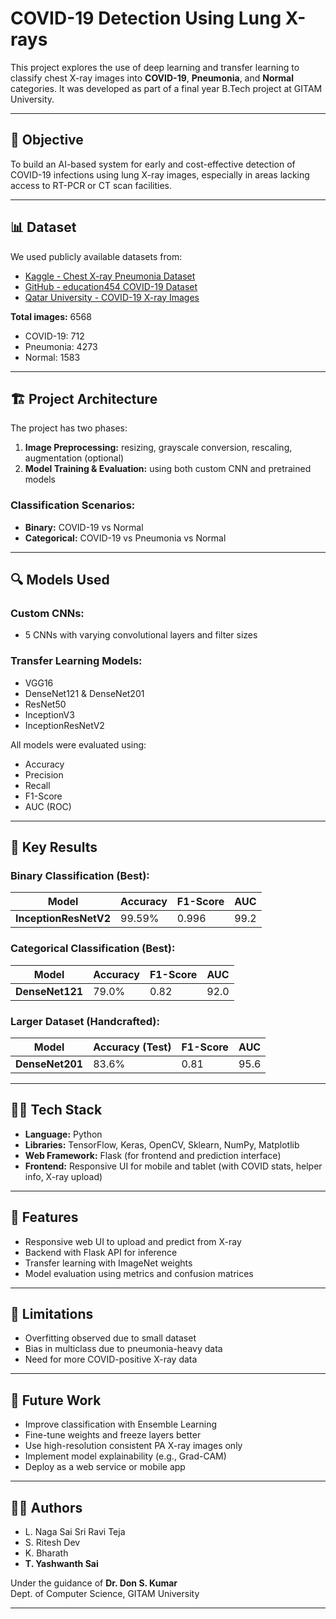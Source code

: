 # COVID-19 Detection Using Lung X-rays

This project explores the use of deep learning and transfer learning to classify chest X-ray images into **COVID-19**, **Pneumonia**, and **Normal** categories. It was developed as part of a final year B.Tech project at GITAM University.

---

## 🧠 Objective

To build an AI-based system for early and cost-effective detection of COVID-19 infections using lung X-ray images, especially in areas lacking access to RT-PCR or CT scan facilities.

---

## 📊 Dataset

We used publicly available datasets from:
- [Kaggle - Chest X-ray Pneumonia Dataset](https://www.kaggle.com/paultimothymooney/chest-xray-pneumonia)
- [GitHub - education454 COVID-19 Dataset](https://github.com/education454/datasets)
- [Qatar University - COVID-19 X-ray Images](#)

**Total images:** 6568  
- COVID-19: 712  
- Pneumonia: 4273  
- Normal: 1583  

---

## 🏗️ Project Architecture

The project has two phases:
1. **Image Preprocessing:** resizing, grayscale conversion, rescaling, augmentation (optional)
2. **Model Training & Evaluation:** using both custom CNN and pretrained models

### Classification Scenarios:
- **Binary:** COVID-19 vs Normal
- **Categorical:** COVID-19 vs Pneumonia vs Normal

---

## 🔍 Models Used

### Custom CNNs:
- 5 CNNs with varying convolutional layers and filter sizes

### Transfer Learning Models:
- VGG16
- DenseNet121 & DenseNet201
- ResNet50
- InceptionV3
- InceptionResNetV2

All models were evaluated using:
- Accuracy
- Precision
- Recall
- F1-Score
- AUC (ROC)

---

## 🧪 Key Results

### Binary Classification (Best):
| Model | Accuracy | F1-Score | AUC |
|-------|----------|----------|-----|
| **InceptionResNetV2** | 99.59% | 0.996 | 99.2 |

### Categorical Classification (Best):
| Model | Accuracy | F1-Score | AUC |
|-------|----------|----------|-----|
| **DenseNet121** | 79.0% | 0.82 | 92.0 |

### Larger Dataset (Handcrafted):
| Model | Accuracy (Test) | F1-Score | AUC |
|-------|------------------|----------|-----|
| **DenseNet201** | 83.6% | 0.81 | 95.6 |

---

## 🧑‍💻 Tech Stack

- **Language:** Python  
- **Libraries:** TensorFlow, Keras, OpenCV, Sklearn, NumPy, Matplotlib  
- **Web Framework:** Flask (for frontend and prediction interface)  
- **Frontend:** Responsive UI for mobile and tablet (with COVID stats, helper info, X-ray upload)

---

## 🧩 Features

- Responsive web UI to upload and predict from X-ray
- Backend with Flask API for inference
- Transfer learning with ImageNet weights
- Model evaluation using metrics and confusion matrices

---

## 🔬 Limitations

- Overfitting observed due to small dataset
- Bias in multiclass due to pneumonia-heavy data
- Need for more COVID-positive X-ray data

---

## 🚀 Future Work

- Improve classification with Ensemble Learning
- Fine-tune weights and freeze layers better
- Use high-resolution consistent PA X-ray images only
- Implement model explainability (e.g., Grad-CAM)
- Deploy as a web service or mobile app

---

## 👨‍🎓 Authors

- L. Naga Sai Sri Ravi Teja  
- S. Ritesh Dev  
- K. Bharath  
- **T. Yashwanth Sai**

Under the guidance of **Dr. Don S. Kumar**  
Dept. of Computer Science, GITAM University

---

